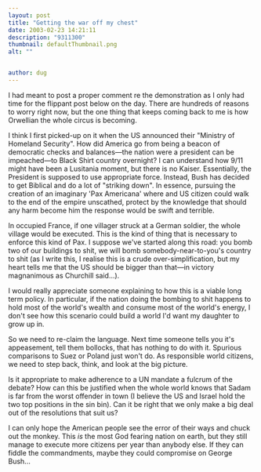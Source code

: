 ```yaml
---
layout: post
title: "Getting the war off my chest"
date: 2003-02-23 14:21:11
description: "9311300"
thumbnail: defaultThumbnail.png
alt: ""


author: dug
---
```


<p>I had meant to post a proper comment re the demonstration as I only had time for the flippant post below on the day. There are hundreds of reasons to worry right now, but the one thing that keeps coming back to me is how Orwellian the whole circus is becoming.</p>

<p>I think I first picked-up on it when the US announced their "Ministry of Homeland Security". How did America go from being a beacon of democratic checks and balances&mdash;the nation were a president can be impeached&mdash;to Black Shirt country overnight? I can understand how 9/11 might have been a Lusitania moment, but there is no Kaiser. Essentially, the President is supposed to use appropriate force. Instead, Bush has decided to get Biblical and do a lot of "striking down". In essence, pursuing the creation of an imaginary 'Pax Americana' where and US citizen could walk to the end of the empire unscathed, protect by the knowledge that should any harm become him the response would be swift and terrible.</p>

<p>In occupied France, if one villager struck at a German soldier, the whole village would be executed. This is the kind of thing that is necessary to enforce this kind of Pax. I suppose we've started along this road: you bomb two of our buildings to shit, we will bomb somebody-near-to-you's country to shit (as I write this, I realise this is a crude over-simplification, but my heart tells me that the US should be bigger than that&mdash;in victory magnanimous as Churchill said...).</p>

<p>I would really appreciate someone explaining to how this is a viable long term policy. In particular, if the nation doing the bombing to shit happens to hold most of the world's wealth and consume most of the world's energy, I don't see how this scenario could build a world I'd want my daughter to grow up in.</p>

<p>So we need to re-claim the language. Next time someone tells you it's appeasement, tell them bollocks, that has nothing to do with it. Spurious comparisons to Suez or Poland just won't do. As responsible world citizens, we need to step back, think, and look at the big picture.</p>

<p>Is it appropriate to make adherence to a UN mandate a fulcrum of the debate? How can this be justified when the whole world knows that Sadam is far from the worst offender in town (I believe the US and Israel hold the two top positions in the sin bin). Can it be right that we only make a big deal out of the resolutions that suit us?</p>

<p>I can only hope the American people see the error of their ways and chuck out the monkey. This <em>is</em> the most God fearing nation on earth, but they still manage to execute more citizens per year than anybody else. If they can fiddle the commandments, maybe they could compromise on George Bush...</p>
